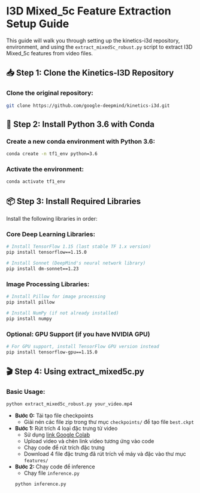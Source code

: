 # I3D Mixed_5c Feature Extraction Setup Guide

This guide will walk you through setting up the kinetics-i3d repository, environment, and using the `extract_mixed5c_robust.py` script to extract I3D Mixed_5c features from video files.

## 📥 Step 1: Clone the Kinetics-I3D Repository

### Clone the original repository:
```bash
git clone https://github.com/google-deepmind/kinetics-i3d.git
```

## 🐍 Step 2: Install Python 3.6 with Conda

### Create a new conda environment with Python 3.6:
```bash
conda create -n tf1_env python=3.6
```

### Activate the environment:
```bash
conda activate tf1_env
```

## 📦 Step 3: Install Required Libraries

Install the following libraries in order:

### Core Deep Learning Libraries:
```bash
# Install TensorFlow 1.15 (last stable TF 1.x version)
pip install tensorflow==1.15.0

# Install Sonnet (DeepMind's neural network library)
pip install dm-sonnet==1.23
```

### Image Processing Libraries:
```bash
# Install Pillow for image processing
pip install pillow

# Install NumPy (if not already installed)
pip install numpy
```

### Optional: GPU Support (if you have NVIDIA GPU)
```bash
# For GPU support, install TensorFlow GPU version instead
pip install tensorflow-gpu==1.15.0
```

## 🎬 Step 4: Using extract_mixed5c.py

### Basic Usage:
```bash
python extract_mixed5c_robust.py your_video.mp4
```

- **Bước 0:** Tái tạo file checkpoints
  - Giải nén các file zip trong thư mục `checkpoints/` để tạo file `best.ckpt`
- **Bước 1:** Rút trích 4 loại đặc trưng từ video
  - Sử dụng [link Google Colab](https://colab.research.google.com/drive/1ML7sVxsNlMsqnkxnV6HjdLcwihrRJ_P8#scrollTo=qu4nMmfvimX-)
  - Upload video và chèn link video tương ứng vào code
  - Chạy code để rút trích đặc trưng
  - Download 4 file đặc trưng đã rút trích về máy và đặc vào thư mục `features/`
- **Bước 2:** Chạy code để inference
  - Chạy file `inference.py`
  ```bash
  python inference.py
  ```
